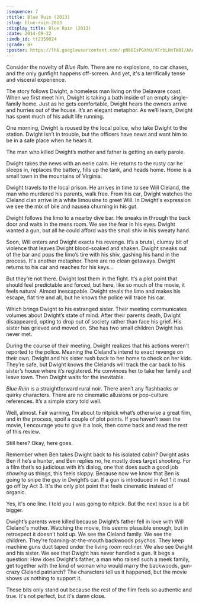```yaml
---
:sequence: 7
:title: Blue Ruin (2013)
:slug: blue-ruin-2013
:display_title: Blue Ruin (2013)
:date: 2014-09-22
:imdb_id: tt2359024
:grade: B+
:poster: https://lh6.googleusercontent.com/-pN66IsPGXhU/VFrbLHnTW8I/AAAAAAAACWY/HWVvjKGFY6c/w140/blue-ruin-2014.jpg
---
```

Consider the novelty of _Blue Ruin_. There are no explosions, no car chases, and the only gunfight happens off-screen. And yet, it's a terrifically tense and visceral experience.

The story follows Dwight, a homeless man living on the Delaware coast. When we first meet him, Dwight is taking a bath inside of an empty single-family home. Just as he gets comfortable, Dwight hears the owners arrive and hurries out of the house. It’s an elegant metaphor. As we’ll learn, Dwight has spent much of his adult life running.

One morning, Dwight is roused by the local police, who take Dwight to the station. Dwight isn’t in trouble, but the officers have news and want him to be in a safe place when he hears it.

The man who killed Dwight’s mother and father is getting an early parole.

Dwight takes the news with an eerie calm. He returns to the rusty car he sleeps in, replaces the battery, fills up the tank, and heads home. Home is a small town in the mountains of Virginia.

Dwight travels to the local prison. He arrives in time to see Will Cleland, the man who murdered his parents, walk free. From his car, Dwight watches the Cleland clan arrive in a white limousine to greet Will. In Dwight's expression we see the mix of bile and nausea churning in his gut.

Dwight follows the limo to a nearby dive bar. He sneaks in through the back door and waits in the mens room. We see the fear in his eyes. Dwight wanted a gun, but all he could afford was the small shiv in his sweaty hand.

Soon, Will enters and Dwight exacts his revenge.  It’s a brutal, clumsy bit of violence that leaves Dwight blood-soaked and shaken. Dwight sneaks out of the bar and pops the limo’s tire with his shiv, gashing his hand in the process. It's another metaphor. There are no clean getaways. Dwight returns to his car and reaches for his keys…

But they’re not there. Dwight lost them in the fight. It’s a plot point that should feel predictable and forced, but here, like so much of the movie, it feels natural. Almost inescapable. Dwight steals the limo and makes his escape, flat tire and all, but he knows the police will trace his car.

Which brings Dwight to his estranged sister. Their meeting communicates volumes about Dwight’s state of mind. After their parents death, Dwight disappeared, opting to drop out of society rather than face his grief. His sister has grieved and moved on.  She has two small children Dwight has never met.

During the course of their meeting, Dwight realizes that his actions weren't reported to the police. Meaning the Cleland's intend to exact revenge on their own. Dwight and his sister rush back to her home to check on her kids. They’re safe, but Dwight knows the Clelands will track the car back to his sister’s house where it’s registered. He convinces her to take her family and leave town. Then Dwight waits for the inevitable.

_Blue Ruin_ is a straightforward rural noir. There aren’t any flashbacks or quirky characters. There are no cinematic allusions or pop-culture references. It’s a simple story told well.

Well, almost. Fair warning, I’m about to nitpick what’s otherwise a great film, and in the process, spoil a couple of plot points. If you haven’t seen the movie, I encourage you to give it a look, then come back and read the rest of this review.

Still here? Okay, here goes.

Remember when Ben takes Dwight back to his isolated cabin? Dwight asks Ben if he’s a hunter, and Ben replies no, he mostly does target shooting. For a film that’s so judicious with it’s dialog, one that does such a good job _showing_ us things, this feels sloppy. Because now we know that Ben is going to snipe the guy in Dwight’s car. If a gun is introduced in Act 1 it must go off by Act 3. It's the only plot point that feels cinematic instead of organic.

Yes, it's one line. I told you I was going to nitpick. But the next issue is a bit bigger.

Dwight’s parents were killed because Dwight’s father fell in love with Will Cleland's mother. Watching the movie, this seems plausible enough, but in retrospect it doesn’t hold up. We see the Cleland family. We see the children. They're foaming-at-the-mouth backwoods psychos. They keep machine guns duct taped under the living room recliner. We also see Dwight and his sister. We see that Dwight has never handled a gun. It begs a question: How does Dwight's father, a man who raised such a meek family, get together with the kind of woman who would marry the backwoods, gun-crazy Cleland patriarch?  The characters tell us it happened, but the movie shows us nothing to support it.

These bits only stand out because the rest of the film feels so authentic and true. It's not perfect, but it's damn close.
